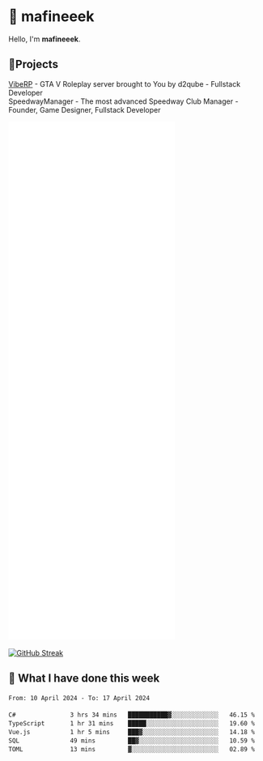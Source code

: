 # 👋 mafineeek
Hello, I'm **mafineeek**.

## 📝Projects

[VibeRP](https://v-rp.pl) - GTA V Roleplay server brought to You by d2qube - Fullstack Developer<br/>
SpeedwayManager - The most advanced Speedway Club Manager - Founder, Game Designer, Fullstack Developer


![](./github-metrics.svg)

[![GitHub Streak](https://streak-stats.demolab.com/?user=mafineeek)](https://git.io/streak-stats)

## 📰 What I have done this week
<!--START_SECTION:waka-->

```txt
From: 10 April 2024 - To: 17 April 2024

C#               3 hrs 34 mins   ███████████▓░░░░░░░░░░░░░   46.15 %
TypeScript       1 hr 31 mins    █████░░░░░░░░░░░░░░░░░░░░   19.60 %
Vue.js           1 hr 5 mins     ███▓░░░░░░░░░░░░░░░░░░░░░   14.18 %
SQL              49 mins         ██▓░░░░░░░░░░░░░░░░░░░░░░   10.59 %
TOML             13 mins         ▓░░░░░░░░░░░░░░░░░░░░░░░░   02.89 %
```

<!--END_SECTION:waka-->
